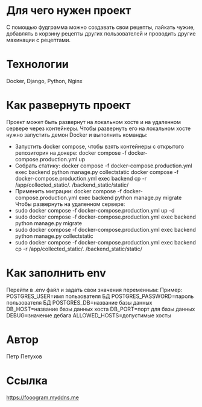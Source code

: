 # Для чего нужен проект #
С помощью фудграмма можно создавать свои рецепты, лайкать чужие, добавлять в корзину рецепты других пользователей и проводить другие махинации с рецептами.
# Технологии #
Docker, Django, Python, Nginx
# Как развернуть проект #
Проект может быть развернут на локальном хосте и на удаленном сервере через контейнеры. Чтобы развернуть его на локальном хосте нужно запустить демон Docker и выполнить команды:
+ Запустить docker compose, чтобы взять контейнеры с открытого репозитория на докере:
  docker compose -f docker-compose.production.yml up
+ Собрать статику:
  docker compose -f docker-compose.production.yml exec backend python manage.py collectstatic
  docker compose -f docker-compose.production.yml exec backend cp -r /app/collected_static/. /backend_static/static/
+ Применить миграции:
  docker compose -f docker-compose.production.yml exec backend python manage.py migrate
Чтобы развернуть на удаленном сервере:
+ sudo docker compose -f docker-compose.production.yml up -d
+ sudo docker compose -f docker-compose.production.yml exec backend python manage.py migrate
+ sudo docker compose -f docker-compose.production.yml exec backend python manage.py collectstatic
+ sudo docker compose -f docker-compose.production.yml exec backend cp -r /app/collected_static/. /backend_static/static/ 
# Как заполнить env #
Перейти в .env файл и задать свои значения переменным:
Пример:
POSTGRES_USER=имя пользователя БД
POSTGRES_PASSWORD=пароль пользователя БД
POSTGRES_DB=название базы данных
DB_HOST=название базы данных хоста
DB_PORT=порт для базы данных
DEBUG=значение дебага
ALLOWED_HOSTS=допустимые хосты
# Автор #
Петр Петухов

# Ссылка #
https://fooogram.myddns.me